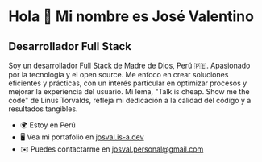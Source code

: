 # Hola 👋 Mi nombre es José Valentino

## Desarrollador Full Stack

Soy un desarrollador Full Stack de Madre de Dios, Perú 🇵🇪. Apasionado por la tecnología y el open source. Me enfoco en crear soluciones eficientes y prácticas, con un interés particular en optimizar procesos y mejorar la experiencia del usuario. Mi lema, "Talk is cheap. Show me the code" de Linus Torvalds, refleja mi dedicación a la calidad del código y a resultados tangibles.

-  🌍 Estoy en Perú
-  🖥️ Vea mi portafolio en [josval.is-a.dev](http://josval.is-a.dev/)
-  ✉️ Puedes contactarme en [josval.personal@gmail.com](mailto:josval.personal@gmail.com)
    <br /><br />
